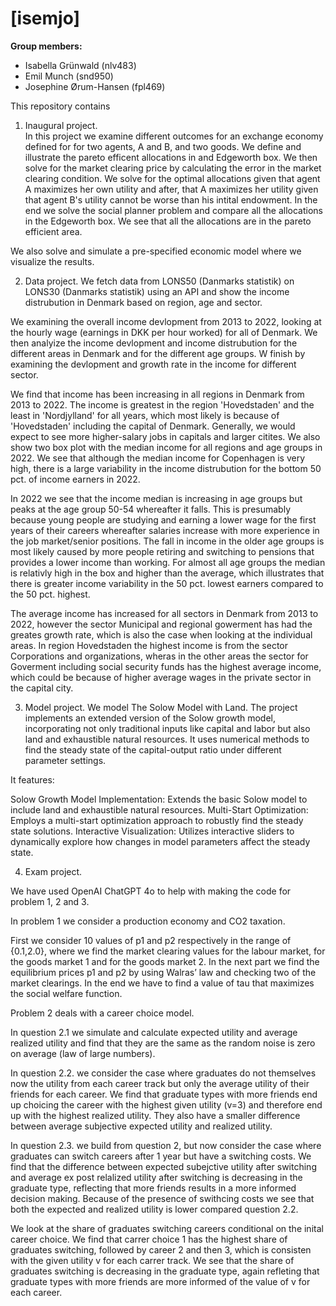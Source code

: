 # \[isemjo\]

**Group members:**
- Isabella Grünwald (nlv483)
- Emil Munch (snd950)
- Josephine Ørum-Hansen (fpl469)


This repository contains  
1. Inaugural project.  
In this project we examine different outcomes for an exchange economy defined for for two agents, A and B, and two goods. We define and illustrate the pareto efficent allocations in and Edgeworth box. We then solve for the market clearing price by calculating the error in the market clearing condition. We solve for the optimal allocations given that agent A maximizes her own utility and after, that A maximizes her utility given that agent B's utility cannot be worse than his intital endowment. In the end we solve the social planner problem and compare all the allocations in the Edgeworth box. We see that all the allocations are in the pareto efficient area.

We also solve and simulate a pre-specified economic model where we visualize the results.

2. Data project.
We fetch data from LONS50 (Danmarks statistik) on LONS30 (Danmarks statistik) using an API and show the income distrubution in Denmark based on region, age and sector.

We examining the overall income devlopment from 2013 to 2022, looking at the hourly wage (earnings in DKK per hour worked) for all of Denmark. We then analyize the income devlopment and income distrubution for the different areas in Denmark and for the different age groups. W finish by examining the devlopment and growth rate in the income for different sector.

We find that income has been increasing in all regions in Denmark from 2013 to 2022. The income is greatest in the region 'Hovedstaden' and the least in 'Nordjylland' for all years, which most likely is because of 'Hovedstaden' including the capital of Denmark. Generally, we would expect to see more higher-salary jobs in capitals and larger citites. We also show two box plot with the median income for all regions and age groups in 2022. We see that although the median income for Copenhagen is very high, there is a large variability in the income distrubution for the bottom 50 pct. of income earners in 2022.

In 2022 we see that the income median is increasing in age groups but peaks at the age group 50-54 whereafter it falls. This is presumably because young people are studying and earning a lower wage for the first years of their careers whereafter salaries increase with more experience in the job market/senior positions. The fall in income in the older age groups is most likely caused by more people retiring and switching to pensions that provides a lower income than working. For almost all age groups the median is relativly high in the box and higher than the average, which illustrates that there is greater income variability in the 50 pct. lowest earners compared to the 50 pct. highest.

The average income has increased for all sectors in Denmark from 2013 to 2022, however the sector Municipal and regional gowerment has had the greates growth rate, which is also the case when looking at the individual areas. In region Hovedstaden the highest income is from the sector Corporations and organizations, wheras in the other areas the sector for Goverment including social security funds has the highest average income, which could be because of higher average wages in the private sector in the capital city.

3. Model project.
We model The Solow Model with Land. The project implements an extended version of the Solow growth model, incorporating not only traditional inputs like capital and labor but also land and exhaustible natural resources. It uses numerical methods to find the steady state of the capital-output ratio under different parameter settings.

It features:

Solow Growth Model Implementation: Extends the basic Solow model to include land and exhaustible natural resources.
Multi-Start Optimization: Employs a multi-start optimization approach to robustly find the steady state solutions.
Interactive Visualization: Utilizes interactive sliders to dynamically explore how changes in model parameters affect the steady state.

4. Exam project.

We have used OpenAI ChatGPT 4o to help with making the code for problem 1, 2 and 3.

In problem 1 we consider a production economy and CO2 taxation. 

First we consider 10 values of p1 and p2 respectively in the range of {0.1,2.0}, where we find the market clearing values for the labour market, for the goods market 1 and for the goods market 2. In the next part we find the equilibrium prices p1 and p2 by using Walras’ law and checking two of the market clearings. In the end we have to find a value of tau that maximizes the social welfare function.

Problem 2 deals with a career choice model. 

In question 2.1 we simulate and calculate expected utility and average realized utility and find that they are the same as the random noise is zero on average (law of large numbers).

In question 2.2. we consider the case where graduates do not themselves now the utility from each career track but only the average utility of their friends for each career. We find that graduate types with more friends end up choicing the career with the highest given utility (v=3) and therefore end up with the highest realized utility. They also have a smaller difference between average subjective expected utility and realized utility.

In question 2.3. we build from question 2, but now consider the case where graduates can switch careers after 1 year but have a switching costs. We find that the difference between expected subejctive utility after switching and average ex post relalized utility after switching is decreasing in the graduate type, reflecting that more friends results in a more informed decision making. Because of the presence of swithcing costs we see that both the expected and realized utility is lower compared question 2.2.

We look at the share of graduates switching careers conditional on the inital career choice. We find that carrer choice 1 has the highest share of graduates switching, followed by career 2 and then 3, which is consisten with the given utility v for each carrer track. We see that the share of graduates switching is decreasing in the graduate type, again refleting that graduate types with more friends are more informed of the value of v for each career.
